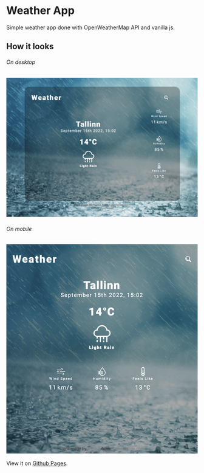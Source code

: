 # Weather App

Simple weather app done with OpenWeatherMap API and vanilla js.

 ## How it looks
 ###### On desktop
 
 ![desktop view](./img/desktop.png)

  ###### On mobile 
![mobile view](./img/mobile.png)

View it on [Github Pages](https://awrelyah.github.io/weather-app/).